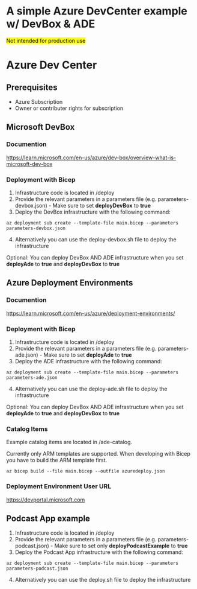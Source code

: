 # A simple Azure DevCenter example w/ DevBox & ADE

<mark>Not intended for production use<mark>

# Azure Dev Center

## Prerequisites
* Azure Subscription
* Owner or contributer rights for subscription

## Microsoft DevBox

### Documention
https://learn.microsoft.com/en-us/azure/dev-box/overview-what-is-microsoft-dev-box

### Deployment with Bicep
1) Infrastructure code is located in /deploy
2) Provide the relevant parameters in a parameters file (e.g. parameters-devbox.json) - Make sure to set **deployDevBox** to **true**
3) Deploy the DevBox infrastructure with the following command:

```
az deployment sub create --template-file main.bicep --parameters parameters-devbox.json
```
4) Alternatively you can use the deploy-devbox.sh file to deploy the infrastructure

Optional: You can deploy DevBox AND ADE infrastructure when you set **deployAde** to **true** and **deployDevBox** to **true**

## Azure Deployment Environments

### Documention
https://learn.microsoft.com/en-us/azure/deployment-environments/

### Deployment with Bicep
1) Infrastructure code is located in /deploy
2) Provide the relevant parameters in a parameters file (e.g. parameters-ade.json) - Make sure to set **deployAde** to **true**
3) Deploy the ADE infrastructure with the following command:

```
az deployment sub create --template-file main.bicep --parameters parameters-ade.json
```
4) Alternatively you can use the deploy-ade.sh file to deploy the infrastructure

Optional: You can deploy DevBox AND ADE infrastructure when you set **deployAde** to **true** and **deployDevBox** to **true**

### Catalog Items
Example catalog items are located in /ade-catalog.

Currently only ARM templates are supported. When developing with Bicep you have to build the ARM template first.

```
az bicep build --file main.bicep --outfile azuredeploy.json
```

### Deployment Environment User URL
https://devportal.microsoft.com

## Podcast App example
1) Infrastructure code is located in /deploy
2) Provide the relevant parameters in a parameters file (e.g. parameters-podcast.json) - Make sure to set only **deployPodcastExample** to **true**
3) Deploy the Podcast App infrastructure with the following command:
```
az deployment sub create --template-file main.bicep --parameters parameters-podcast.json
```
4) Alternatively you can use the deploy.sh file to deploy the infrastructure